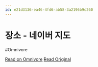 ```yaml
---
id: e21d3136-ea46-4fd6-ab58-3a2196b9c260
---
```


# 장소 - 네이버 지도
#Omnivore

[Read on Omnivore](https://omnivore.app/me/https-naver-me-5-dj-tt-6-yx-18fae5585d6)
[Read Original](https://map.naver.com/p/entry/place/1836833036)

